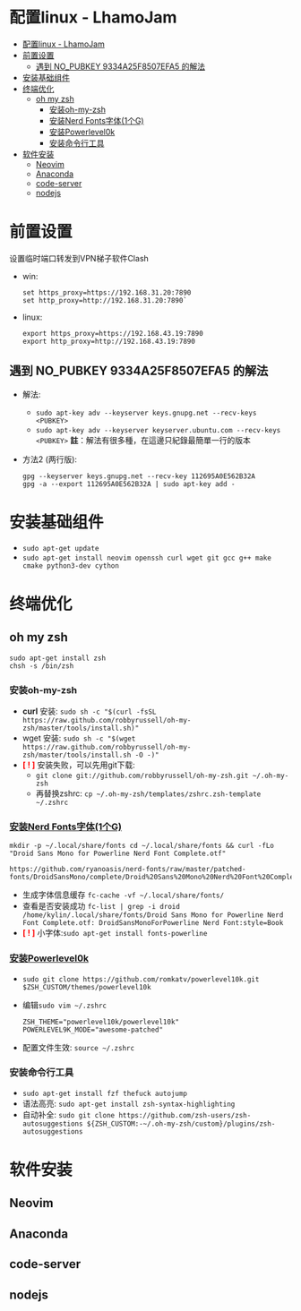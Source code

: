 # 配置linux - LhamoJam
<!-- TOC -->

- [配置linux - LhamoJam](#配置linux---lhamojam)
- [前置设置](#前置设置)
  - [遇到 NO_PUBKEY 9334A25F8507EFA5 的解法](#遇到-no_pubkey-9334a25f8507efa5-的解法)
- [安装基础组件](#安装基础组件)
- [终端优化](#终端优化)
  - [oh my zsh](#oh-my-zsh)
    - [安装oh-my-zsh](#安装oh-my-zsh)
    - [安装Nerd Fonts字体(1个G)](#安装nerd-fonts字体1个g)
    - [安装Powerlevel0k](#安装powerlevel0k)
    - [安装命令行工具](#安装命令行工具)
- [软件安装](#软件安装)
  - [Neovim](#neovim)
  - [Anaconda](#anaconda)
  - [code-server](#code-server)
  - [nodejs](#nodejs)

<!-- /TOC -->
# 前置设置

设置临时端口转发到VPN梯子软件Clash

- win:

    ```shell
    set https_proxy=https://192.168.31.20:7890
    set http_proxy=http://192.168.31.20:7890`
    ```

- linux:

    ```shell
    export https_proxy=https://192.168.43.19:7890
    export http_proxy=http://192.168.43.19:7890
    ```

## 遇到 NO_PUBKEY 9334A25F8507EFA5 的解法

- 解法:
  - `sudo apt-key adv --keyserver keys.gnupg.net --recv-keys <PUBKEY>`
  - `sudo apt-key adv --keyserver keyserver.ubuntu.com --recv-keys <PUBKEY>`
  **註**：解法有很多種，在這邊只紀錄最簡單一行的版本
- 方法2 (两行版):

    ```shell
    gpg --keyserver keys.gnupg.net --recv-key 112695A0E562B32A
    gpg -a --export 112695A0E562B32A | sudo apt-key add -
    ```

# 安装基础组件

- `sudo apt-get update`
- `sudo apt-get install neovim openssh curl wget git gcc g++ make cmake python3-dev cython`

# 终端优化

## oh my zsh

```shell
sudo apt-get install zsh
chsh -s /bin/zsh
```

### 安装oh-my-zsh

- **curl** 安装: `sudo sh -c "$(curl -fsSL https://raw.github.com/robbyrussell/oh-my-zsh/master/tools/install.sh)"`
- wget 安装: `sudo sh -c "$(wget https://raw.github.com/robbyrussell/oh-my-zsh/master/tools/install.sh -O -)"`
- **<font style="color:red;">[ ! ]</font>** 安装失败，可以先用git下载:
  - `git clone git://github.com/robbyrussell/oh-my-zsh.git ~/.oh-my-zsh`
  - 再替换zshrc: `cp ~/.oh-my-zsh/templates/zshrc.zsh-template ~/.zshrc`

### [安装Nerd Fonts字体(1个G)](https://www.cnblogs.com/hongdada/p/14031915.html)

```shell
mkdir -p ~/.local/share/fonts cd ~/.local/share/fonts && curl -fLo "Droid Sans Mono for Powerline Nerd Font Complete.otf"

https://github.com/ryanoasis/nerd-fonts/raw/master/patched-fonts/DroidSansMono/complete/Droid%20Sans%20Mono%20Nerd%20Font%20Complete.otf
```

- 生成字体信息缓存 `fc-cache -vf ~/.local/share/fonts/`
- 查看是否安装成功 `fc-list | grep -i droid /home/kylin/.local/share/fonts/Droid Sans Mono for Powerline Nerd Font Complete.otf: DroidSansMonoForPowerline Nerd Font:style=Book`
- **<font style="color:red;">[ ! ]</font>** 小字体:`sudo apt-get install fonts-powerline`

### [安装Powerlevel0k](https://blog.csdn.net/kk3909/article/details/105120234/)

- `sudo git clone https://github.com/romkatv/powerlevel10k.git $ZSH_CUSTOM/themes/powerlevel10k`
- 编辑`sudo vim ~/.zshrc`

   ```shell
   ZSH_THEME="powerlevel10k/powerlevel10k"
   POWERLEVEL9K_MODE="awesome-patched"
   ```

- 配置文件生效: `source ~/.zshrc`

### 安装命令行工具

- `sudo apt-get install fzf thefuck autojump`
- 语法高亮: `sudo apt-get install zsh-syntax-highlighting`
- 自动补全: `sudo git clone https://github.com/zsh-users/zsh-autosuggestions ${ZSH_CUSTOM:-~/.oh-my-zsh/custom}/plugins/zsh-autosuggestions`

# 软件安装

## Neovim

## Anaconda

## code-server

## nodejs
